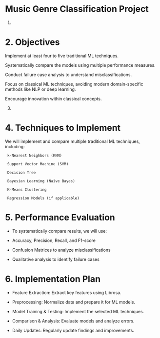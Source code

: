 # Music Genre Classification Project

1.




# 2.  Objectives

Implement at least four to five traditional ML techniques.

Systematically compare the models using multiple performance measures.

Conduct failure case analysis to understand misclassifications.

Focus on classical ML techniques, avoiding modern domain-specific methods like NLP or deep learning.

Encourage innovation within classical concepts.







3.







# 4. Techniques to Implement

 We will implement and compare multiple traditional ML techniques, including:

     k-Nearest Neighbors (KNN)
    
     Support Vector Machine (SVM)
    
     Decision Tree
    
     Bayesian Learning (Naïve Bayes)
    
     K-Means Clustering
    
     Regression Models (if applicable)





# 5.  Performance Evaluation

*   To systematically compare results, we will use:
   
*   Accuracy, Precision, Recall, and F1-score
   
*   Confusion Matrices to analyze misclassifications
   
*   Qualitative analysis to identify failure cases




# 6. Implementation Plan  

 -  Feature Extraction: Extract key features using Librosa.
   
 -  Preprocessing: Normalize data and prepare it for ML models.
   
 -  Model Training & Testing: Implement the selected ML techniques.
   
 -  Comparison & Analysis: Evaluate models and analyze errors.
   
 -  Daily Updates: Regularly update findings and improvements.




